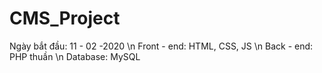 # CMS_Project
Ngày bắt đầu: 11 - 02 -2020 \n
Front - end: HTML, CSS, JS \n
Back - end: PHP thuần \n
Database: MySQL
